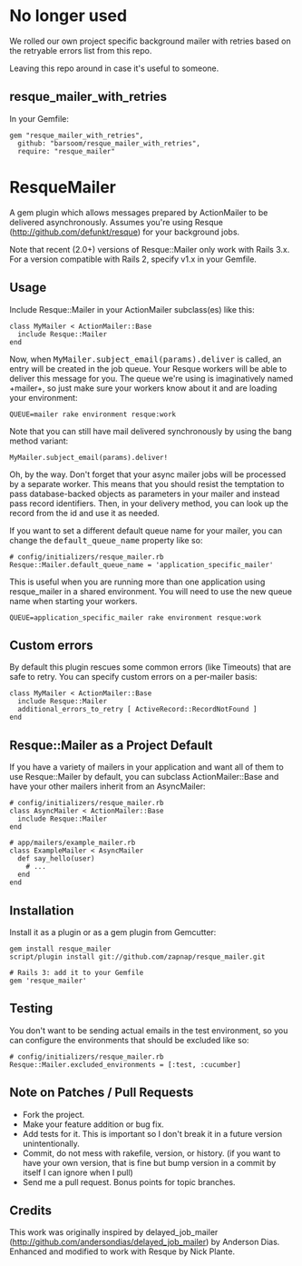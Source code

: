 # No longer used

We rolled our own project specific background mailer with retries based on the retryable errors list from this repo.

Leaving this repo around in case it's useful to someone.

## resque\_mailer\_with\_retries

In your Gemfile:

    gem "resque_mailer_with_retries",
      github: "barsoom/resque_mailer_with_retries",
      require: "resque_mailer"


# ResqueMailer

A gem plugin which allows messages prepared by ActionMailer to be delivered
asynchronously. Assumes you're using Resque (http://github.com/defunkt/resque)
for your background jobs.

Note that recent (2.0+) versions of Resque::Mailer only work with Rails 3.x.
For a version compatible with Rails 2, specify v1.x in your Gemfile.

## Usage

Include Resque::Mailer in your ActionMailer subclass(es) like this:

    class MyMailer < ActionMailer::Base
      include Resque::Mailer
    end

Now, when <tt>MyMailer.subject_email(params).deliver</tt> is called, an entry
will be created in the job queue. Your Resque workers will be able to deliver
this message for you. The queue we're using is imaginatively named +mailer+,
so just make sure your workers know about it and are loading your environment:

    QUEUE=mailer rake environment resque:work

Note that you can still have mail delivered synchronously by using the bang
method variant:

    MyMailer.subject_email(params).deliver!

Oh, by the way. Don't forget that your async mailer jobs will be processed by
a separate worker. This means that you should resist the temptation to pass
database-backed objects as parameters in your mailer and instead pass record
identifiers. Then, in your delivery method, you can look up the record from
the id and use it as needed.

If you want to set a different default queue name for your mailer, you can
change the <tt>default_queue_name</tt> property like so:

    # config/initializers/resque_mailer.rb
    Resque::Mailer.default_queue_name = 'application_specific_mailer'

This is useful when you are running more than one application using
resque_mailer in a shared environment. You will need to use the new queue
name when starting your workers.

    QUEUE=application_specific_mailer rake environment resque:work

## Custom errors

By default this plugin rescues some common errors (like Timeouts) that are
safe to retry. You can specify custom errors on a per-mailer basis:

    class MyMailer < ActionMailer::Base
      include Resque::Mailer
      additional_errors_to_retry [ ActiveRecord::RecordNotFound ]
    end

## Resque::Mailer as a Project Default

If you have a variety of mailers in your application and want all of them to use
Resque::Mailer by default, you can subclass ActionMailer::Base and have your
other mailers inherit from an AsyncMailer:

    # config/initializers/resque_mailer.rb
    class AsyncMailer < ActionMailer::Base
      include Resque::Mailer
    end

    # app/mailers/example_mailer.rb
    class ExampleMailer < AsyncMailer
      def say_hello(user)
        # ...
      end
    end

## Installation

Install it as a plugin or as a gem plugin from Gemcutter:

    gem install resque_mailer
    script/plugin install git://github.com/zapnap/resque_mailer.git

    # Rails 3: add it to your Gemfile
    gem 'resque_mailer'

## Testing

You don't want to be sending actual emails in the test environment, so you can
configure the environments that should be excluded like so:

    # config/initializers/resque_mailer.rb
    Resque::Mailer.excluded_environments = [:test, :cucumber]

## Note on Patches / Pull Requests

* Fork the project.
* Make your feature addition or bug fix.
* Add tests for it. This is important so I don't break it in a future version unintentionally.
* Commit, do not mess with rakefile, version, or history.
  (if you want to have your own version, that is fine but bump version in a commit by itself I can ignore when I pull)
* Send me a pull request. Bonus points for topic branches.

## Credits

This work was originally inspired by delayed_job_mailer
(http://github.com/andersondias/delayed_job_mailer) by Anderson Dias. Enhanced
and modified to work with Resque by Nick Plante.
